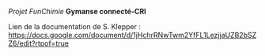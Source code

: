 *Projet FunChimie*
**Gymanse connecté-CRI**

Lien de la documentation de S. Klepper : https://docs.google.com/document/d/1jHchrRNwTwm2YfFL1LezjjaUZB2bSZZ6/edit?rtpof=true

